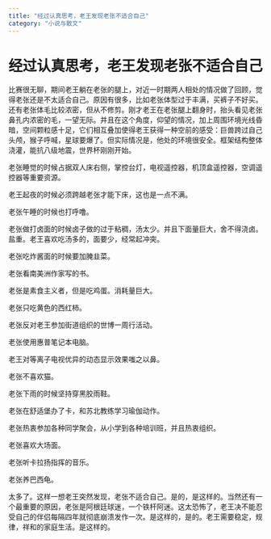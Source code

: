 ```yaml
---
title: "经过认真思考，老王发现老张不适合自己"
category: "小说与散文"
---
```

# 经过认真思考，老王发现老张不适合自己

比赛很无聊，期间老王躺在老张的腿上，对近一时期两人相处的情况做了回顾，觉得老张还是不太适合自己。原因有很多，比如老张体型过于丰满，买裤子不好买。还有老张体毛比较浓密，但从不修剪。刚才老王在老张腿上翻身时，抬头看见老张鼻孔内浓密的毛，一望无际。并且在这个角度，仰望的情况，加上周围环境光线昏暗，空间颗粒感十足，它们相互叠加使得老王获得一种空前的感受：巨兽跨过自己头颅，猴子呼喊，星球要爆了。但实际情况是，他处的环境很安全。框架结构整体浇灌，能抗八级地震，世界杯刚刚开始。   
  
老张睡觉的时候占据双人床右侧，掌控台灯，电视遥控器，机顶盒遥控器，空调遥控器等重要资源。   
  
老王起夜的时候必须跨越老张才能下床，这也是一点不满。   
  
老张午睡的时候也打呼噜。   
  
老张做打卤面的时候卤子做的过于粘稠，汤太少。并且下面量巨大，舍不得浇卤。盐重。老王喜欢吃汤多的，面要少，经常起冲突。   
  
老张吃炸酱面的时候要加腌韭菜。   
  
老张看南美洲作家写的书。   
  
老张是素食主义者，但是吃鸡蛋。消耗量巨大。   
  
老张只吃黄色的西红柿。   
  
老张反对老王参加街道组织的世博一周行活动。   
  
老张使用惠普笔记本电脑。   
  
老王对等离子电视优异的动态显示效果嗤之以鼻。   
  
老张不喜欢猫。   
  
老张下雨的时候坚持穿黑胶雨鞋。   
  
老张在舒适堡办了卡，和苏北教练学习瑜伽动作。   
  
老张热衷参加各种同学聚会，从小学到各种培训班，并且热衷组织。   
  
老张喜欢大场面。   
  
老张听卡拉扬指挥的音乐。   
  
老张养巴西龟。   
  
太多了。这样一想老王突然发现，老张不适合自己。是的，是这样的。当然还有一个最重要的原因，老张是阿根廷球迷，一个铁杆阿迷。这太恐怖了，老王决不能忍受自己的伴侣每隔四年就彻底崩溃发作一次。是这样的，是的。老王需要稳定，规律，祥和的家庭生活。是这样的。

